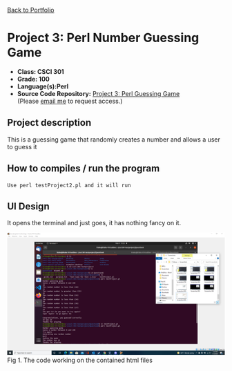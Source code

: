 [Back to Portfolio](./)

Project 3: Perl Number Guessing Game
===============

-   **Class: CSCI 301** 
-   **Grade: 100**
-   **Language(s):Perl**
-   **Source Code Repository:** [Project 3: Perl Guessing Game](https://github.com/BACollins96/csci-301-testproject)  
    (Please [email me](mailto:bacollins1@csustudent.net?subject=GitHub%20Access) to request access.)

## Project description

This is a guessing game that randomly creates a number and allows a user to guess it 

## How to compiles / run the program

```
Use perl testProject2.pl and it will run
```

## UI Design

It opens the terminal and just goes, it has nothing fancy on it.

![screenshot](Seniorscreenshots/Screenshot(87).png)
Fig 1. The code working on the contained html files

